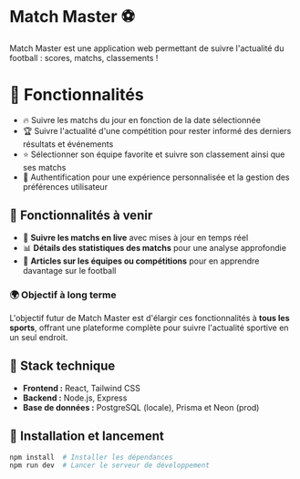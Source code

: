 # Match Master ⚽

Match Master est une application web permettant de suivre l'actualité du football : scores, matchs, classements !

# 📌 Fonctionnalités
- 🔥 Suivre les matchs du jour en fonction de la date sélectionnée
- 🏆 Suivre l'actualité d'une compétition pour rester informé des derniers résultats et événements
- ⭐ Sélectionner son équipe favorite et suivre son classement ainsi que ses matchs
- 🔑 Authentification pour une expérience personnalisée et la gestion des préférences utilisateur

## 🔮 Fonctionnalités à venir

- 📡 **Suivre les matchs en live** avec mises à jour en temps réel
- 📊 **Détails des statistiques des matchs** pour une analyse approfondie
- 📰 **Articles sur les équipes ou compétitions** pour en apprendre davantage sur le football

### 🌍 Objectif à long terme

L'objectif futur de Match Master est d'élargir ces fonctionnalités à **tous les sports**, offrant une plateforme complète pour suivre l'actualité sportive en un seul endroit.

## 🚀 Stack technique

- **Frontend :** React, Tailwind CSS
- **Backend :** Node.js, Express
- **Base de données :** PostgreSQL (locale), Prisma et Neon (prod)

## 🔧 Installation et lancement

```sh
npm install  # Installer les dépendances
npm run dev  # Lancer le serveur de développement 
